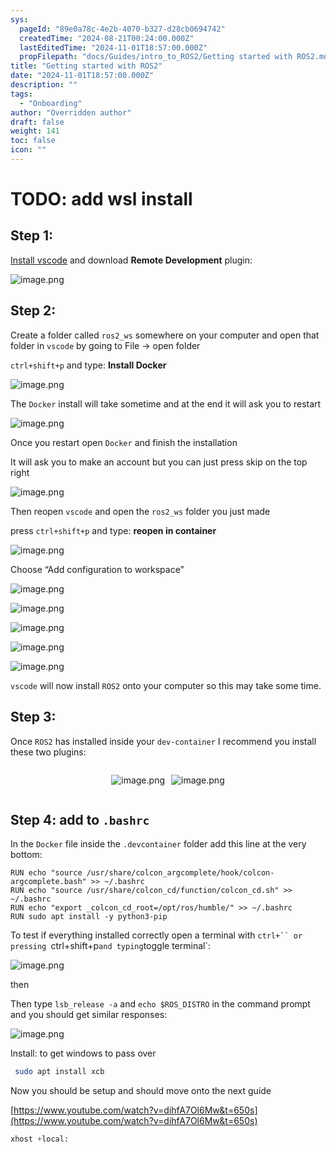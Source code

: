 ```yaml
---
sys:
  pageId: "89e0a78c-4e2b-4070-b327-d28cb0694742"
  createdTime: "2024-08-21T00:24:00.000Z"
  lastEditedTime: "2024-11-01T18:57:00.000Z"
  propFilepath: "docs/Guides/intro_to_ROS2/Getting started with ROS2.md"
title: "Getting started with ROS2"
date: "2024-11-01T18:57:00.000Z"
description: ""
tags:
  - "Onboarding"
author: "Overridden author"
draft: false
weight: 141
toc: false
icon: ""
---
```


# TODO: add wsl install

## Step 1:

[Install vscode](https://code.visualstudio.com/download) and download **Remote Development** plugin:

![image.png](https://prod-files-secure.s3.us-west-2.amazonaws.com/d518164a-d88e-44d1-a4ee-3adb3bd8bce0/efb52993-1881-4a40-b95e-6f020334f022/image.png?X-Amz-Algorithm=AWS4-HMAC-SHA256&X-Amz-Content-Sha256=UNSIGNED-PAYLOAD&X-Amz-Credential=ASIAZI2LB466WD7EYPUW%2F20250506%2Fus-west-2%2Fs3%2Faws4_request&X-Amz-Date=20250506T022513Z&X-Amz-Expires=3600&X-Amz-Security-Token=IQoJb3JpZ2luX2VjEJL%2F%2F%2F%2F%2F%2F%2F%2F%2F%2FwEaCXVzLXdlc3QtMiJHMEUCICdW%2FnxlnzubAEKfCIvqT2GOtIb%2FGq24ixbAaKaLepJnAiEA0adoL2vUGPgSV5avCuZvXfwDL5tKZA%2Flh5GkQMr0f64q%2FwMIOxAAGgw2Mzc0MjMxODM4MDUiDBNX8aiiya4RJlduYCrcA0gWAjUViNn4k20MCUsFTFlo3qi7WgCAUmPbAsLw%2FrkUup63hsWBIRkpPrP613g0t1H%2BeIOssin8zMVaCA7j%2BF%2Fm%2BtfMHIjNRm29cHksfkm1PpSAfXV%2FQ1NLHTRrnQR4N5g8ZH2mzANXahsZSBbcCS2BuY5QfQYQqa3VkYmCMMsyBG8wz6%2BqhCpWzgkSeJrLofkt909eIMNPf2rm12K628RoTB7EFHMl9yCcSua83p5iyYq%2FSXN2CPI0%2B3nkxEh94DBgXIqnBA3G6IXIfXNbLPt5Nwt2kbk%2FZ12qK5fF54aB8zRu9t42Cttwfgahaq4bsm6hoQrGXV2r3iHOqKTBB%2B2F%2BF9y4J7I8GuMjd3hbJWfAtWZozMFU0dchDFFrBL82CMG9xLBNDW1iyoXLf6p1YqijBYDbyigt51zJCRSptdLbdVPcHlVeIouGc%2BXU9m6ArGHl%2BT8%2Baokrn22pFPnKKh0UyjLmLQOsaVbUQ77EDfivPM3TTv540FufrKhFW1HBOcicZmnMc3EySBCZrCujayA3mTHFMeH1l9PC%2BZu%2BDGPEzWKf1SOQHRr1sR24f65OVobZsm8l%2FmQV9tfpHs3jpESV515MKk8LvQ7OUnnJVqN6Qwgl2hA1bG218jOMIbL5cAGOqUBO612O8kULTc%2Bdrp5GFxBab58NwilbpOz05KLb23TUZoF1646y8JV792jrGzP9ccloLLxMEIbAbDQj%2B2yz753BONg39SXMpbcsjpghowmjnIfEbnicxdBLpDLoMOrRq%2BI3kWpHWNoRv5QPY1bgKvhTrNCoZYsocgd1M67pyPYNEcoyTnPgX0ikaY6cp3kXRfxGqqMermH%2B5nYs6IzxO0vttPAEFmX&X-Amz-Signature=7689d572fc09d80fd2c11c109a35e2f5554c094bc000571fdfed5355c0557831&X-Amz-SignedHeaders=host&x-id=GetObject)

## Step 2:

Create a folder called `ros2_ws` somewhere on your computer and open that folder in `vscode` by going to File → open folder 

`ctrl+shift+p` and type: **Install Docker**

![image.png](https://prod-files-secure.s3.us-west-2.amazonaws.com/d518164a-d88e-44d1-a4ee-3adb3bd8bce0/2269dc0e-1cd5-47ff-bceb-c04ad9b2eab0/image.png?X-Amz-Algorithm=AWS4-HMAC-SHA256&X-Amz-Content-Sha256=UNSIGNED-PAYLOAD&X-Amz-Credential=ASIAZI2LB466WD7EYPUW%2F20250506%2Fus-west-2%2Fs3%2Faws4_request&X-Amz-Date=20250506T022513Z&X-Amz-Expires=3600&X-Amz-Security-Token=IQoJb3JpZ2luX2VjEJL%2F%2F%2F%2F%2F%2F%2F%2F%2F%2FwEaCXVzLXdlc3QtMiJHMEUCICdW%2FnxlnzubAEKfCIvqT2GOtIb%2FGq24ixbAaKaLepJnAiEA0adoL2vUGPgSV5avCuZvXfwDL5tKZA%2Flh5GkQMr0f64q%2FwMIOxAAGgw2Mzc0MjMxODM4MDUiDBNX8aiiya4RJlduYCrcA0gWAjUViNn4k20MCUsFTFlo3qi7WgCAUmPbAsLw%2FrkUup63hsWBIRkpPrP613g0t1H%2BeIOssin8zMVaCA7j%2BF%2Fm%2BtfMHIjNRm29cHksfkm1PpSAfXV%2FQ1NLHTRrnQR4N5g8ZH2mzANXahsZSBbcCS2BuY5QfQYQqa3VkYmCMMsyBG8wz6%2BqhCpWzgkSeJrLofkt909eIMNPf2rm12K628RoTB7EFHMl9yCcSua83p5iyYq%2FSXN2CPI0%2B3nkxEh94DBgXIqnBA3G6IXIfXNbLPt5Nwt2kbk%2FZ12qK5fF54aB8zRu9t42Cttwfgahaq4bsm6hoQrGXV2r3iHOqKTBB%2B2F%2BF9y4J7I8GuMjd3hbJWfAtWZozMFU0dchDFFrBL82CMG9xLBNDW1iyoXLf6p1YqijBYDbyigt51zJCRSptdLbdVPcHlVeIouGc%2BXU9m6ArGHl%2BT8%2Baokrn22pFPnKKh0UyjLmLQOsaVbUQ77EDfivPM3TTv540FufrKhFW1HBOcicZmnMc3EySBCZrCujayA3mTHFMeH1l9PC%2BZu%2BDGPEzWKf1SOQHRr1sR24f65OVobZsm8l%2FmQV9tfpHs3jpESV515MKk8LvQ7OUnnJVqN6Qwgl2hA1bG218jOMIbL5cAGOqUBO612O8kULTc%2Bdrp5GFxBab58NwilbpOz05KLb23TUZoF1646y8JV792jrGzP9ccloLLxMEIbAbDQj%2B2yz753BONg39SXMpbcsjpghowmjnIfEbnicxdBLpDLoMOrRq%2BI3kWpHWNoRv5QPY1bgKvhTrNCoZYsocgd1M67pyPYNEcoyTnPgX0ikaY6cp3kXRfxGqqMermH%2B5nYs6IzxO0vttPAEFmX&X-Amz-Signature=e703d213b526578a99b4e67852c4e9ef77bc85607ccfb6fdec381207feb6ed61&X-Amz-SignedHeaders=host&x-id=GetObject)

The `Docker` install will take sometime and at the end it will ask you to restart

![image.png](https://prod-files-secure.s3.us-west-2.amazonaws.com/d518164a-d88e-44d1-a4ee-3adb3bd8bce0/ed233f78-be33-4b1f-b89c-9c346c0e961e/image.png?X-Amz-Algorithm=AWS4-HMAC-SHA256&X-Amz-Content-Sha256=UNSIGNED-PAYLOAD&X-Amz-Credential=ASIAZI2LB466WD7EYPUW%2F20250506%2Fus-west-2%2Fs3%2Faws4_request&X-Amz-Date=20250506T022513Z&X-Amz-Expires=3600&X-Amz-Security-Token=IQoJb3JpZ2luX2VjEJL%2F%2F%2F%2F%2F%2F%2F%2F%2F%2FwEaCXVzLXdlc3QtMiJHMEUCICdW%2FnxlnzubAEKfCIvqT2GOtIb%2FGq24ixbAaKaLepJnAiEA0adoL2vUGPgSV5avCuZvXfwDL5tKZA%2Flh5GkQMr0f64q%2FwMIOxAAGgw2Mzc0MjMxODM4MDUiDBNX8aiiya4RJlduYCrcA0gWAjUViNn4k20MCUsFTFlo3qi7WgCAUmPbAsLw%2FrkUup63hsWBIRkpPrP613g0t1H%2BeIOssin8zMVaCA7j%2BF%2Fm%2BtfMHIjNRm29cHksfkm1PpSAfXV%2FQ1NLHTRrnQR4N5g8ZH2mzANXahsZSBbcCS2BuY5QfQYQqa3VkYmCMMsyBG8wz6%2BqhCpWzgkSeJrLofkt909eIMNPf2rm12K628RoTB7EFHMl9yCcSua83p5iyYq%2FSXN2CPI0%2B3nkxEh94DBgXIqnBA3G6IXIfXNbLPt5Nwt2kbk%2FZ12qK5fF54aB8zRu9t42Cttwfgahaq4bsm6hoQrGXV2r3iHOqKTBB%2B2F%2BF9y4J7I8GuMjd3hbJWfAtWZozMFU0dchDFFrBL82CMG9xLBNDW1iyoXLf6p1YqijBYDbyigt51zJCRSptdLbdVPcHlVeIouGc%2BXU9m6ArGHl%2BT8%2Baokrn22pFPnKKh0UyjLmLQOsaVbUQ77EDfivPM3TTv540FufrKhFW1HBOcicZmnMc3EySBCZrCujayA3mTHFMeH1l9PC%2BZu%2BDGPEzWKf1SOQHRr1sR24f65OVobZsm8l%2FmQV9tfpHs3jpESV515MKk8LvQ7OUnnJVqN6Qwgl2hA1bG218jOMIbL5cAGOqUBO612O8kULTc%2Bdrp5GFxBab58NwilbpOz05KLb23TUZoF1646y8JV792jrGzP9ccloLLxMEIbAbDQj%2B2yz753BONg39SXMpbcsjpghowmjnIfEbnicxdBLpDLoMOrRq%2BI3kWpHWNoRv5QPY1bgKvhTrNCoZYsocgd1M67pyPYNEcoyTnPgX0ikaY6cp3kXRfxGqqMermH%2B5nYs6IzxO0vttPAEFmX&X-Amz-Signature=54994aa509fd911ccf21845c1940801e94f1dd64d6cae23de174d37d29d702af&X-Amz-SignedHeaders=host&x-id=GetObject)

Once you restart open `Docker` and finish the installation

It will ask you to make an account but you can just press skip on the top right

![image.png](https://prod-files-secure.s3.us-west-2.amazonaws.com/d518164a-d88e-44d1-a4ee-3adb3bd8bce0/21010ad9-1659-4fd9-9f59-9932a09b2a3d/image.png?X-Amz-Algorithm=AWS4-HMAC-SHA256&X-Amz-Content-Sha256=UNSIGNED-PAYLOAD&X-Amz-Credential=ASIAZI2LB466WD7EYPUW%2F20250506%2Fus-west-2%2Fs3%2Faws4_request&X-Amz-Date=20250506T022513Z&X-Amz-Expires=3600&X-Amz-Security-Token=IQoJb3JpZ2luX2VjEJL%2F%2F%2F%2F%2F%2F%2F%2F%2F%2FwEaCXVzLXdlc3QtMiJHMEUCICdW%2FnxlnzubAEKfCIvqT2GOtIb%2FGq24ixbAaKaLepJnAiEA0adoL2vUGPgSV5avCuZvXfwDL5tKZA%2Flh5GkQMr0f64q%2FwMIOxAAGgw2Mzc0MjMxODM4MDUiDBNX8aiiya4RJlduYCrcA0gWAjUViNn4k20MCUsFTFlo3qi7WgCAUmPbAsLw%2FrkUup63hsWBIRkpPrP613g0t1H%2BeIOssin8zMVaCA7j%2BF%2Fm%2BtfMHIjNRm29cHksfkm1PpSAfXV%2FQ1NLHTRrnQR4N5g8ZH2mzANXahsZSBbcCS2BuY5QfQYQqa3VkYmCMMsyBG8wz6%2BqhCpWzgkSeJrLofkt909eIMNPf2rm12K628RoTB7EFHMl9yCcSua83p5iyYq%2FSXN2CPI0%2B3nkxEh94DBgXIqnBA3G6IXIfXNbLPt5Nwt2kbk%2FZ12qK5fF54aB8zRu9t42Cttwfgahaq4bsm6hoQrGXV2r3iHOqKTBB%2B2F%2BF9y4J7I8GuMjd3hbJWfAtWZozMFU0dchDFFrBL82CMG9xLBNDW1iyoXLf6p1YqijBYDbyigt51zJCRSptdLbdVPcHlVeIouGc%2BXU9m6ArGHl%2BT8%2Baokrn22pFPnKKh0UyjLmLQOsaVbUQ77EDfivPM3TTv540FufrKhFW1HBOcicZmnMc3EySBCZrCujayA3mTHFMeH1l9PC%2BZu%2BDGPEzWKf1SOQHRr1sR24f65OVobZsm8l%2FmQV9tfpHs3jpESV515MKk8LvQ7OUnnJVqN6Qwgl2hA1bG218jOMIbL5cAGOqUBO612O8kULTc%2Bdrp5GFxBab58NwilbpOz05KLb23TUZoF1646y8JV792jrGzP9ccloLLxMEIbAbDQj%2B2yz753BONg39SXMpbcsjpghowmjnIfEbnicxdBLpDLoMOrRq%2BI3kWpHWNoRv5QPY1bgKvhTrNCoZYsocgd1M67pyPYNEcoyTnPgX0ikaY6cp3kXRfxGqqMermH%2B5nYs6IzxO0vttPAEFmX&X-Amz-Signature=dfb8a35412ca7944e3187920b5ba86983dec73c4f9f3df710b5f3a53851e2f94&X-Amz-SignedHeaders=host&x-id=GetObject)

Then reopen `vscode` and open the `ros2_ws` folder you just made

press `ctrl+shift+p` and type: **reopen in container**

![image.png](https://prod-files-secure.s3.us-west-2.amazonaws.com/d518164a-d88e-44d1-a4ee-3adb3bd8bce0/4e93b8c2-41ad-488c-8095-c74205196118/image.png?X-Amz-Algorithm=AWS4-HMAC-SHA256&X-Amz-Content-Sha256=UNSIGNED-PAYLOAD&X-Amz-Credential=ASIAZI2LB466WD7EYPUW%2F20250506%2Fus-west-2%2Fs3%2Faws4_request&X-Amz-Date=20250506T022513Z&X-Amz-Expires=3600&X-Amz-Security-Token=IQoJb3JpZ2luX2VjEJL%2F%2F%2F%2F%2F%2F%2F%2F%2F%2FwEaCXVzLXdlc3QtMiJHMEUCICdW%2FnxlnzubAEKfCIvqT2GOtIb%2FGq24ixbAaKaLepJnAiEA0adoL2vUGPgSV5avCuZvXfwDL5tKZA%2Flh5GkQMr0f64q%2FwMIOxAAGgw2Mzc0MjMxODM4MDUiDBNX8aiiya4RJlduYCrcA0gWAjUViNn4k20MCUsFTFlo3qi7WgCAUmPbAsLw%2FrkUup63hsWBIRkpPrP613g0t1H%2BeIOssin8zMVaCA7j%2BF%2Fm%2BtfMHIjNRm29cHksfkm1PpSAfXV%2FQ1NLHTRrnQR4N5g8ZH2mzANXahsZSBbcCS2BuY5QfQYQqa3VkYmCMMsyBG8wz6%2BqhCpWzgkSeJrLofkt909eIMNPf2rm12K628RoTB7EFHMl9yCcSua83p5iyYq%2FSXN2CPI0%2B3nkxEh94DBgXIqnBA3G6IXIfXNbLPt5Nwt2kbk%2FZ12qK5fF54aB8zRu9t42Cttwfgahaq4bsm6hoQrGXV2r3iHOqKTBB%2B2F%2BF9y4J7I8GuMjd3hbJWfAtWZozMFU0dchDFFrBL82CMG9xLBNDW1iyoXLf6p1YqijBYDbyigt51zJCRSptdLbdVPcHlVeIouGc%2BXU9m6ArGHl%2BT8%2Baokrn22pFPnKKh0UyjLmLQOsaVbUQ77EDfivPM3TTv540FufrKhFW1HBOcicZmnMc3EySBCZrCujayA3mTHFMeH1l9PC%2BZu%2BDGPEzWKf1SOQHRr1sR24f65OVobZsm8l%2FmQV9tfpHs3jpESV515MKk8LvQ7OUnnJVqN6Qwgl2hA1bG218jOMIbL5cAGOqUBO612O8kULTc%2Bdrp5GFxBab58NwilbpOz05KLb23TUZoF1646y8JV792jrGzP9ccloLLxMEIbAbDQj%2B2yz753BONg39SXMpbcsjpghowmjnIfEbnicxdBLpDLoMOrRq%2BI3kWpHWNoRv5QPY1bgKvhTrNCoZYsocgd1M67pyPYNEcoyTnPgX0ikaY6cp3kXRfxGqqMermH%2B5nYs6IzxO0vttPAEFmX&X-Amz-Signature=e41e707382d49a6773b56ae0e1f8a216613c19e4252afbdd60b80dbcf28479b5&X-Amz-SignedHeaders=host&x-id=GetObject)

Choose “Add configuration to workspace”

![image.png](https://prod-files-secure.s3.us-west-2.amazonaws.com/d518164a-d88e-44d1-a4ee-3adb3bd8bce0/9560b282-5060-4989-ba37-97e7b2c22476/image.png?X-Amz-Algorithm=AWS4-HMAC-SHA256&X-Amz-Content-Sha256=UNSIGNED-PAYLOAD&X-Amz-Credential=ASIAZI2LB466WD7EYPUW%2F20250506%2Fus-west-2%2Fs3%2Faws4_request&X-Amz-Date=20250506T022513Z&X-Amz-Expires=3600&X-Amz-Security-Token=IQoJb3JpZ2luX2VjEJL%2F%2F%2F%2F%2F%2F%2F%2F%2F%2FwEaCXVzLXdlc3QtMiJHMEUCICdW%2FnxlnzubAEKfCIvqT2GOtIb%2FGq24ixbAaKaLepJnAiEA0adoL2vUGPgSV5avCuZvXfwDL5tKZA%2Flh5GkQMr0f64q%2FwMIOxAAGgw2Mzc0MjMxODM4MDUiDBNX8aiiya4RJlduYCrcA0gWAjUViNn4k20MCUsFTFlo3qi7WgCAUmPbAsLw%2FrkUup63hsWBIRkpPrP613g0t1H%2BeIOssin8zMVaCA7j%2BF%2Fm%2BtfMHIjNRm29cHksfkm1PpSAfXV%2FQ1NLHTRrnQR4N5g8ZH2mzANXahsZSBbcCS2BuY5QfQYQqa3VkYmCMMsyBG8wz6%2BqhCpWzgkSeJrLofkt909eIMNPf2rm12K628RoTB7EFHMl9yCcSua83p5iyYq%2FSXN2CPI0%2B3nkxEh94DBgXIqnBA3G6IXIfXNbLPt5Nwt2kbk%2FZ12qK5fF54aB8zRu9t42Cttwfgahaq4bsm6hoQrGXV2r3iHOqKTBB%2B2F%2BF9y4J7I8GuMjd3hbJWfAtWZozMFU0dchDFFrBL82CMG9xLBNDW1iyoXLf6p1YqijBYDbyigt51zJCRSptdLbdVPcHlVeIouGc%2BXU9m6ArGHl%2BT8%2Baokrn22pFPnKKh0UyjLmLQOsaVbUQ77EDfivPM3TTv540FufrKhFW1HBOcicZmnMc3EySBCZrCujayA3mTHFMeH1l9PC%2BZu%2BDGPEzWKf1SOQHRr1sR24f65OVobZsm8l%2FmQV9tfpHs3jpESV515MKk8LvQ7OUnnJVqN6Qwgl2hA1bG218jOMIbL5cAGOqUBO612O8kULTc%2Bdrp5GFxBab58NwilbpOz05KLb23TUZoF1646y8JV792jrGzP9ccloLLxMEIbAbDQj%2B2yz753BONg39SXMpbcsjpghowmjnIfEbnicxdBLpDLoMOrRq%2BI3kWpHWNoRv5QPY1bgKvhTrNCoZYsocgd1M67pyPYNEcoyTnPgX0ikaY6cp3kXRfxGqqMermH%2B5nYs6IzxO0vttPAEFmX&X-Amz-Signature=c68e0319149d8a351527aab4b2db39443cffe71108e465deb459940533c03bd9&X-Amz-SignedHeaders=host&x-id=GetObject)

![image.png](https://prod-files-secure.s3.us-west-2.amazonaws.com/d518164a-d88e-44d1-a4ee-3adb3bd8bce0/2ee63f81-886b-48e8-a553-dc6e5eac99e4/image.png?X-Amz-Algorithm=AWS4-HMAC-SHA256&X-Amz-Content-Sha256=UNSIGNED-PAYLOAD&X-Amz-Credential=ASIAZI2LB466WD7EYPUW%2F20250506%2Fus-west-2%2Fs3%2Faws4_request&X-Amz-Date=20250506T022513Z&X-Amz-Expires=3600&X-Amz-Security-Token=IQoJb3JpZ2luX2VjEJL%2F%2F%2F%2F%2F%2F%2F%2F%2F%2FwEaCXVzLXdlc3QtMiJHMEUCICdW%2FnxlnzubAEKfCIvqT2GOtIb%2FGq24ixbAaKaLepJnAiEA0adoL2vUGPgSV5avCuZvXfwDL5tKZA%2Flh5GkQMr0f64q%2FwMIOxAAGgw2Mzc0MjMxODM4MDUiDBNX8aiiya4RJlduYCrcA0gWAjUViNn4k20MCUsFTFlo3qi7WgCAUmPbAsLw%2FrkUup63hsWBIRkpPrP613g0t1H%2BeIOssin8zMVaCA7j%2BF%2Fm%2BtfMHIjNRm29cHksfkm1PpSAfXV%2FQ1NLHTRrnQR4N5g8ZH2mzANXahsZSBbcCS2BuY5QfQYQqa3VkYmCMMsyBG8wz6%2BqhCpWzgkSeJrLofkt909eIMNPf2rm12K628RoTB7EFHMl9yCcSua83p5iyYq%2FSXN2CPI0%2B3nkxEh94DBgXIqnBA3G6IXIfXNbLPt5Nwt2kbk%2FZ12qK5fF54aB8zRu9t42Cttwfgahaq4bsm6hoQrGXV2r3iHOqKTBB%2B2F%2BF9y4J7I8GuMjd3hbJWfAtWZozMFU0dchDFFrBL82CMG9xLBNDW1iyoXLf6p1YqijBYDbyigt51zJCRSptdLbdVPcHlVeIouGc%2BXU9m6ArGHl%2BT8%2Baokrn22pFPnKKh0UyjLmLQOsaVbUQ77EDfivPM3TTv540FufrKhFW1HBOcicZmnMc3EySBCZrCujayA3mTHFMeH1l9PC%2BZu%2BDGPEzWKf1SOQHRr1sR24f65OVobZsm8l%2FmQV9tfpHs3jpESV515MKk8LvQ7OUnnJVqN6Qwgl2hA1bG218jOMIbL5cAGOqUBO612O8kULTc%2Bdrp5GFxBab58NwilbpOz05KLb23TUZoF1646y8JV792jrGzP9ccloLLxMEIbAbDQj%2B2yz753BONg39SXMpbcsjpghowmjnIfEbnicxdBLpDLoMOrRq%2BI3kWpHWNoRv5QPY1bgKvhTrNCoZYsocgd1M67pyPYNEcoyTnPgX0ikaY6cp3kXRfxGqqMermH%2B5nYs6IzxO0vttPAEFmX&X-Amz-Signature=76796d1df9639298601580176dae3a11b796bd763c610d729c41e037e5547621&X-Amz-SignedHeaders=host&x-id=GetObject)

![image.png](https://prod-files-secure.s3.us-west-2.amazonaws.com/d518164a-d88e-44d1-a4ee-3adb3bd8bce0/ae1580b2-b048-407e-aed9-b584224a7a04/image.png?X-Amz-Algorithm=AWS4-HMAC-SHA256&X-Amz-Content-Sha256=UNSIGNED-PAYLOAD&X-Amz-Credential=ASIAZI2LB466WD7EYPUW%2F20250506%2Fus-west-2%2Fs3%2Faws4_request&X-Amz-Date=20250506T022513Z&X-Amz-Expires=3600&X-Amz-Security-Token=IQoJb3JpZ2luX2VjEJL%2F%2F%2F%2F%2F%2F%2F%2F%2F%2FwEaCXVzLXdlc3QtMiJHMEUCICdW%2FnxlnzubAEKfCIvqT2GOtIb%2FGq24ixbAaKaLepJnAiEA0adoL2vUGPgSV5avCuZvXfwDL5tKZA%2Flh5GkQMr0f64q%2FwMIOxAAGgw2Mzc0MjMxODM4MDUiDBNX8aiiya4RJlduYCrcA0gWAjUViNn4k20MCUsFTFlo3qi7WgCAUmPbAsLw%2FrkUup63hsWBIRkpPrP613g0t1H%2BeIOssin8zMVaCA7j%2BF%2Fm%2BtfMHIjNRm29cHksfkm1PpSAfXV%2FQ1NLHTRrnQR4N5g8ZH2mzANXahsZSBbcCS2BuY5QfQYQqa3VkYmCMMsyBG8wz6%2BqhCpWzgkSeJrLofkt909eIMNPf2rm12K628RoTB7EFHMl9yCcSua83p5iyYq%2FSXN2CPI0%2B3nkxEh94DBgXIqnBA3G6IXIfXNbLPt5Nwt2kbk%2FZ12qK5fF54aB8zRu9t42Cttwfgahaq4bsm6hoQrGXV2r3iHOqKTBB%2B2F%2BF9y4J7I8GuMjd3hbJWfAtWZozMFU0dchDFFrBL82CMG9xLBNDW1iyoXLf6p1YqijBYDbyigt51zJCRSptdLbdVPcHlVeIouGc%2BXU9m6ArGHl%2BT8%2Baokrn22pFPnKKh0UyjLmLQOsaVbUQ77EDfivPM3TTv540FufrKhFW1HBOcicZmnMc3EySBCZrCujayA3mTHFMeH1l9PC%2BZu%2BDGPEzWKf1SOQHRr1sR24f65OVobZsm8l%2FmQV9tfpHs3jpESV515MKk8LvQ7OUnnJVqN6Qwgl2hA1bG218jOMIbL5cAGOqUBO612O8kULTc%2Bdrp5GFxBab58NwilbpOz05KLb23TUZoF1646y8JV792jrGzP9ccloLLxMEIbAbDQj%2B2yz753BONg39SXMpbcsjpghowmjnIfEbnicxdBLpDLoMOrRq%2BI3kWpHWNoRv5QPY1bgKvhTrNCoZYsocgd1M67pyPYNEcoyTnPgX0ikaY6cp3kXRfxGqqMermH%2B5nYs6IzxO0vttPAEFmX&X-Amz-Signature=47383e6486d7572debcb067a6043865ec29cc237bce03b8c178e6d8d827fad35&X-Amz-SignedHeaders=host&x-id=GetObject)

![image.png](https://prod-files-secure.s3.us-west-2.amazonaws.com/d518164a-d88e-44d1-a4ee-3adb3bd8bce0/53255b28-f75e-430f-b9e3-c0ac8577e42b/image.png?X-Amz-Algorithm=AWS4-HMAC-SHA256&X-Amz-Content-Sha256=UNSIGNED-PAYLOAD&X-Amz-Credential=ASIAZI2LB466WD7EYPUW%2F20250506%2Fus-west-2%2Fs3%2Faws4_request&X-Amz-Date=20250506T022513Z&X-Amz-Expires=3600&X-Amz-Security-Token=IQoJb3JpZ2luX2VjEJL%2F%2F%2F%2F%2F%2F%2F%2F%2F%2FwEaCXVzLXdlc3QtMiJHMEUCICdW%2FnxlnzubAEKfCIvqT2GOtIb%2FGq24ixbAaKaLepJnAiEA0adoL2vUGPgSV5avCuZvXfwDL5tKZA%2Flh5GkQMr0f64q%2FwMIOxAAGgw2Mzc0MjMxODM4MDUiDBNX8aiiya4RJlduYCrcA0gWAjUViNn4k20MCUsFTFlo3qi7WgCAUmPbAsLw%2FrkUup63hsWBIRkpPrP613g0t1H%2BeIOssin8zMVaCA7j%2BF%2Fm%2BtfMHIjNRm29cHksfkm1PpSAfXV%2FQ1NLHTRrnQR4N5g8ZH2mzANXahsZSBbcCS2BuY5QfQYQqa3VkYmCMMsyBG8wz6%2BqhCpWzgkSeJrLofkt909eIMNPf2rm12K628RoTB7EFHMl9yCcSua83p5iyYq%2FSXN2CPI0%2B3nkxEh94DBgXIqnBA3G6IXIfXNbLPt5Nwt2kbk%2FZ12qK5fF54aB8zRu9t42Cttwfgahaq4bsm6hoQrGXV2r3iHOqKTBB%2B2F%2BF9y4J7I8GuMjd3hbJWfAtWZozMFU0dchDFFrBL82CMG9xLBNDW1iyoXLf6p1YqijBYDbyigt51zJCRSptdLbdVPcHlVeIouGc%2BXU9m6ArGHl%2BT8%2Baokrn22pFPnKKh0UyjLmLQOsaVbUQ77EDfivPM3TTv540FufrKhFW1HBOcicZmnMc3EySBCZrCujayA3mTHFMeH1l9PC%2BZu%2BDGPEzWKf1SOQHRr1sR24f65OVobZsm8l%2FmQV9tfpHs3jpESV515MKk8LvQ7OUnnJVqN6Qwgl2hA1bG218jOMIbL5cAGOqUBO612O8kULTc%2Bdrp5GFxBab58NwilbpOz05KLb23TUZoF1646y8JV792jrGzP9ccloLLxMEIbAbDQj%2B2yz753BONg39SXMpbcsjpghowmjnIfEbnicxdBLpDLoMOrRq%2BI3kWpHWNoRv5QPY1bgKvhTrNCoZYsocgd1M67pyPYNEcoyTnPgX0ikaY6cp3kXRfxGqqMermH%2B5nYs6IzxO0vttPAEFmX&X-Amz-Signature=ff697603f82bb2a343aca982c58bcad58075ce89a8fd5aa740752e7dac4513a9&X-Amz-SignedHeaders=host&x-id=GetObject)

![image.png](https://prod-files-secure.s3.us-west-2.amazonaws.com/d518164a-d88e-44d1-a4ee-3adb3bd8bce0/7c562767-5af9-4ffb-97d1-327bcdf4ee00/image.png?X-Amz-Algorithm=AWS4-HMAC-SHA256&X-Amz-Content-Sha256=UNSIGNED-PAYLOAD&X-Amz-Credential=ASIAZI2LB466WD7EYPUW%2F20250506%2Fus-west-2%2Fs3%2Faws4_request&X-Amz-Date=20250506T022513Z&X-Amz-Expires=3600&X-Amz-Security-Token=IQoJb3JpZ2luX2VjEJL%2F%2F%2F%2F%2F%2F%2F%2F%2F%2FwEaCXVzLXdlc3QtMiJHMEUCICdW%2FnxlnzubAEKfCIvqT2GOtIb%2FGq24ixbAaKaLepJnAiEA0adoL2vUGPgSV5avCuZvXfwDL5tKZA%2Flh5GkQMr0f64q%2FwMIOxAAGgw2Mzc0MjMxODM4MDUiDBNX8aiiya4RJlduYCrcA0gWAjUViNn4k20MCUsFTFlo3qi7WgCAUmPbAsLw%2FrkUup63hsWBIRkpPrP613g0t1H%2BeIOssin8zMVaCA7j%2BF%2Fm%2BtfMHIjNRm29cHksfkm1PpSAfXV%2FQ1NLHTRrnQR4N5g8ZH2mzANXahsZSBbcCS2BuY5QfQYQqa3VkYmCMMsyBG8wz6%2BqhCpWzgkSeJrLofkt909eIMNPf2rm12K628RoTB7EFHMl9yCcSua83p5iyYq%2FSXN2CPI0%2B3nkxEh94DBgXIqnBA3G6IXIfXNbLPt5Nwt2kbk%2FZ12qK5fF54aB8zRu9t42Cttwfgahaq4bsm6hoQrGXV2r3iHOqKTBB%2B2F%2BF9y4J7I8GuMjd3hbJWfAtWZozMFU0dchDFFrBL82CMG9xLBNDW1iyoXLf6p1YqijBYDbyigt51zJCRSptdLbdVPcHlVeIouGc%2BXU9m6ArGHl%2BT8%2Baokrn22pFPnKKh0UyjLmLQOsaVbUQ77EDfivPM3TTv540FufrKhFW1HBOcicZmnMc3EySBCZrCujayA3mTHFMeH1l9PC%2BZu%2BDGPEzWKf1SOQHRr1sR24f65OVobZsm8l%2FmQV9tfpHs3jpESV515MKk8LvQ7OUnnJVqN6Qwgl2hA1bG218jOMIbL5cAGOqUBO612O8kULTc%2Bdrp5GFxBab58NwilbpOz05KLb23TUZoF1646y8JV792jrGzP9ccloLLxMEIbAbDQj%2B2yz753BONg39SXMpbcsjpghowmjnIfEbnicxdBLpDLoMOrRq%2BI3kWpHWNoRv5QPY1bgKvhTrNCoZYsocgd1M67pyPYNEcoyTnPgX0ikaY6cp3kXRfxGqqMermH%2B5nYs6IzxO0vttPAEFmX&X-Amz-Signature=623a70c5eec8e13ec2563f7d754a486efde4df0e330e7bca8c1ec80ca0f68a5e&X-Amz-SignedHeaders=host&x-id=GetObject)

`vscode` will now install `ROS2` onto your computer so this may take some time.

## Step 3:

Once `ROS2` has installed inside your `dev-container` I recommend you install these two plugins:

<div style="display: flex;flex-direction: row; column-gap:10px; max-width: 630px;justify-content: center;">
<div>

![image.png](https://prod-files-secure.s3.us-west-2.amazonaws.com/d518164a-d88e-44d1-a4ee-3adb3bd8bce0/3fc3d550-5a54-4ba1-ba6b-faa01cdb7369/image.png?X-Amz-Algorithm=AWS4-HMAC-SHA256&X-Amz-Content-Sha256=UNSIGNED-PAYLOAD&X-Amz-Credential=ASIAZI2LB466ROSHBREY%2F20250506%2Fus-west-2%2Fs3%2Faws4_request&X-Amz-Date=20250506T022516Z&X-Amz-Expires=3600&X-Amz-Security-Token=IQoJb3JpZ2luX2VjEJL%2F%2F%2F%2F%2F%2F%2F%2F%2F%2FwEaCXVzLXdlc3QtMiJIMEYCIQDUiYjmOxUYo5qgFWfFVu8GflK1MKnMyyXN7aVyRYAvIgIhALy8LEqVe8JKKfz2xhx%2B49y3D0js%2BtUjpPcLkd%2B9QtaEKv8DCDsQABoMNjM3NDIzMTgzODA1Igz%2FI6qs5so7JrY5xykq3APDC4ZjBxwiplxzCTuW%2BbWd7X%2BbbQ0q0I%2FxvnsML7O1oR8mx7u7WZDatoUo%2FjXxbpP845x8bmRJ349YiRUyPMNyxcmVQA7nUKNJPPjaAXeuBnoCiSCNc4cwCtglEuvNC8uOwH7PJXb8vQKf8mc3GQK%2FQdyA0JCxxdrvroDrT7WUB2OegpdftZUwr9dXD2wRoo6MqCZOgX9jTOzF6Q7hoJWZpElZq4SBupvZrlzkObXz0ai%2FnkcL0p%2Fr9FEDZouVLBJHHQ8wWOG%2BaagAO04mip5PvQwhMawtw8GZIp0MjZ3R03jUENy27eAK4kHCGSdO3PMo%2BXFhFkyU01RgfiuPEhg9WHEDDH7uj%2FtX3btxjMiIoWhG9Ou9H4zgNFT%2BTGdxR88qF7wNzdrxToidS2UBxiUKcdEIxaJ9y6EZ%2BxdaiQXf1HLdCidnEjhYQ2WmJrsz0fGhNhDmGrGkYv%2Fh%2F2dl%2FxXcA5jhOwFaxO%2F3Ru%2FHziZxznbvmzWS%2F%2FBSN%2FZ2LOC1Px%2FLdbMjgJ0aimemz%2FfaQnRf8DpSu%2BdLjirZW4N2m6NDee0FOuN1dD%2FYOgkpf25MlTn40tduX3wqLmUkXA2NvDfCpNRqK7HEjtBNt03hRD6exmqML3zytpKDXs9DUzDsyuXABjqkAaCH0vlBErO7U6g9NdThZ%2BaRX9D7vFEw6K5uob6sg8Pat5HLCZtJdyVhW3XtPdlEQ08SY4VJdzHdCXi3xRs4OFDnQT%2B1QTuqW%2FdoCG5xKjZ3xwLSKoUGA6NRmGVaEu9N6QMYFFAXTDKfwcVwDh8bDSvlPC31onivQJCn0HZ3L%2BCOcRBVCCRCKCgfP8pqV3EswShlpJDB2Pnfkx75tGjU9uYPjiyQ&X-Amz-Signature=a1dca997fb6f9b36a8b4d9b8f5045d16e81bca90933d02e0dd915df47a53e2d6&X-Amz-SignedHeaders=host&x-id=GetObject)

</div>
<div>

![image.png](https://prod-files-secure.s3.us-west-2.amazonaws.com/d518164a-d88e-44d1-a4ee-3adb3bd8bce0/d994cc66-13c2-4093-a5a3-f84cf4601a82/image.png?X-Amz-Algorithm=AWS4-HMAC-SHA256&X-Amz-Content-Sha256=UNSIGNED-PAYLOAD&X-Amz-Credential=ASIAZI2LB4663HCMXR42%2F20250506%2Fus-west-2%2Fs3%2Faws4_request&X-Amz-Date=20250506T022516Z&X-Amz-Expires=3600&X-Amz-Security-Token=IQoJb3JpZ2luX2VjEJL%2F%2F%2F%2F%2F%2F%2F%2F%2F%2FwEaCXVzLXdlc3QtMiJIMEYCIQCE6ROrQRAsOuTn6FSBK0SLtpDkeQaeixgNBzS2uuh3RAIhAMcykbgCBv%2Fw%2F9WCK8A1Z87Sb%2B480jtu0elpGJOS%2BHc7Kv8DCDsQABoMNjM3NDIzMTgzODA1Igy8sVq0thv0OnS%2FXIkq3AP600VjbW2hFaOe0KYHPwiE0VlX47r7m6mIhhrYuNoqEJazSZOvHUiQTW481Uk9eV2HcnKcCXMyihB7MmjhZw%2FUJMr6qJ5RNhKzFMTSlue4zdlQ1jMjzmzLoTxgWTxySUFVwgH6m0E9ryQWjmsvUuthHz1ZHf3NErSqk8ufaKQEWrzYR7x7AIPhKRASa%2F9sYUwWGTtp5nVLb5AtPqE5BjutA%2Bffi0w1XGYmvVwBA01qrap%2B%2BY75QqLvjFHKUKbkpcvKI03kHZ68uGZ%2FrY%2BVpftf47iSgfDIF33TXrIGY4ZzU9NY1gsKTlbaF7O3fLmOuikQ8Xtx02QsC0cX6JvY8sm6lhhc1V33lc%2Fmv%2FPTRrfykC%2B1AEvbDbQ0XQNIMuAglTJf9yPDx2isxmaAMMZ2BtmNRX5gH7HyuRYjsA7GdJCPPalDYWJpBuG8tZMDCTu2FzCEio6nnyp4EpFN9UuCrGmb7UPgdvfzEhnYqfZPGvDT%2F6uR1cbJ9%2BctPg%2BsBNuglKw8sEt7vkANLDaPTDZM8CqDASQgVHf0deWiz2rmg0DG4V%2FV75Tk0YklpPeU6ZocVRjvkBOni7PkRjQUAWu9T1pytzBTj3X4rtb3cTPfZEmdPQtdjX7kGXuJGJ5A0TD1yuXABjqkAZLn3c8oZMFAt%2FfVzS0NMpb%2BMbbVWRNVNaCkQ4UrsDzgobjWavFWb5PR68JpfdJpYv9Q3DHTf8I2THvGhLps0OxkBuPstonmZKxS8KJJB1uNNuhloiRPezy1dy7lWmdNawmCMEhL6Om2M105ZFfdhsAduo%2FCi2FbBHQbwDvPrTj67mXFkGQSGM8iy6AS1PSbUxF0pMuPalBOVSPoL4hj%2F46dE24S&X-Amz-Signature=ab57c618624df9db216169c6f22cc8d2609c1ed433cdab0be59cae5d109981e2&X-Amz-SignedHeaders=host&x-id=GetObject)

</div>
</div>

## Step 4: add to `.bashrc`

In the `Docker` file inside the `.devcontainer` folder add this line at the very bottom: 

```docker
RUN echo "source /usr/share/colcon_argcomplete/hook/colcon-argcomplete.bash" >> ~/.bashrc
RUN echo "source /usr/share/colcon_cd/function/colcon_cd.sh" >> ~/.bashrc
RUN echo "export _colcon_cd_root=/opt/ros/humble/" >> ~/.bashrc
RUN sudo apt install -y python3-pip 
```

To test if everything installed correctly open a terminal with `ctrl+`` or pressing `ctrl+shift+p` and typing `toggle terminal`:

![image.png](https://prod-files-secure.s3.us-west-2.amazonaws.com/d518164a-d88e-44d1-a4ee-3adb3bd8bce0/6a4943d8-b04e-4c02-9a58-775f3384d1a5/image.png?X-Amz-Algorithm=AWS4-HMAC-SHA256&X-Amz-Content-Sha256=UNSIGNED-PAYLOAD&X-Amz-Credential=ASIAZI2LB466WD7EYPUW%2F20250506%2Fus-west-2%2Fs3%2Faws4_request&X-Amz-Date=20250506T022513Z&X-Amz-Expires=3600&X-Amz-Security-Token=IQoJb3JpZ2luX2VjEJL%2F%2F%2F%2F%2F%2F%2F%2F%2F%2FwEaCXVzLXdlc3QtMiJHMEUCICdW%2FnxlnzubAEKfCIvqT2GOtIb%2FGq24ixbAaKaLepJnAiEA0adoL2vUGPgSV5avCuZvXfwDL5tKZA%2Flh5GkQMr0f64q%2FwMIOxAAGgw2Mzc0MjMxODM4MDUiDBNX8aiiya4RJlduYCrcA0gWAjUViNn4k20MCUsFTFlo3qi7WgCAUmPbAsLw%2FrkUup63hsWBIRkpPrP613g0t1H%2BeIOssin8zMVaCA7j%2BF%2Fm%2BtfMHIjNRm29cHksfkm1PpSAfXV%2FQ1NLHTRrnQR4N5g8ZH2mzANXahsZSBbcCS2BuY5QfQYQqa3VkYmCMMsyBG8wz6%2BqhCpWzgkSeJrLofkt909eIMNPf2rm12K628RoTB7EFHMl9yCcSua83p5iyYq%2FSXN2CPI0%2B3nkxEh94DBgXIqnBA3G6IXIfXNbLPt5Nwt2kbk%2FZ12qK5fF54aB8zRu9t42Cttwfgahaq4bsm6hoQrGXV2r3iHOqKTBB%2B2F%2BF9y4J7I8GuMjd3hbJWfAtWZozMFU0dchDFFrBL82CMG9xLBNDW1iyoXLf6p1YqijBYDbyigt51zJCRSptdLbdVPcHlVeIouGc%2BXU9m6ArGHl%2BT8%2Baokrn22pFPnKKh0UyjLmLQOsaVbUQ77EDfivPM3TTv540FufrKhFW1HBOcicZmnMc3EySBCZrCujayA3mTHFMeH1l9PC%2BZu%2BDGPEzWKf1SOQHRr1sR24f65OVobZsm8l%2FmQV9tfpHs3jpESV515MKk8LvQ7OUnnJVqN6Qwgl2hA1bG218jOMIbL5cAGOqUBO612O8kULTc%2Bdrp5GFxBab58NwilbpOz05KLb23TUZoF1646y8JV792jrGzP9ccloLLxMEIbAbDQj%2B2yz753BONg39SXMpbcsjpghowmjnIfEbnicxdBLpDLoMOrRq%2BI3kWpHWNoRv5QPY1bgKvhTrNCoZYsocgd1M67pyPYNEcoyTnPgX0ikaY6cp3kXRfxGqqMermH%2B5nYs6IzxO0vttPAEFmX&X-Amz-Signature=dbc0e06c6210a0df8040c686c411f372b64dd3ce6020005a89750119603b3778&X-Amz-SignedHeaders=host&x-id=GetObject)

then 

Then type `lsb_release -a` and `echo $ROS_DISTRO` in the command prompt and you should get similar responses:

![image.png](https://prod-files-secure.s3.us-west-2.amazonaws.com/d518164a-d88e-44d1-a4ee-3adb3bd8bce0/3e635dec-a805-4e85-8b9e-d000e5b71a4e/image.png?X-Amz-Algorithm=AWS4-HMAC-SHA256&X-Amz-Content-Sha256=UNSIGNED-PAYLOAD&X-Amz-Credential=ASIAZI2LB466WD7EYPUW%2F20250506%2Fus-west-2%2Fs3%2Faws4_request&X-Amz-Date=20250506T022513Z&X-Amz-Expires=3600&X-Amz-Security-Token=IQoJb3JpZ2luX2VjEJL%2F%2F%2F%2F%2F%2F%2F%2F%2F%2FwEaCXVzLXdlc3QtMiJHMEUCICdW%2FnxlnzubAEKfCIvqT2GOtIb%2FGq24ixbAaKaLepJnAiEA0adoL2vUGPgSV5avCuZvXfwDL5tKZA%2Flh5GkQMr0f64q%2FwMIOxAAGgw2Mzc0MjMxODM4MDUiDBNX8aiiya4RJlduYCrcA0gWAjUViNn4k20MCUsFTFlo3qi7WgCAUmPbAsLw%2FrkUup63hsWBIRkpPrP613g0t1H%2BeIOssin8zMVaCA7j%2BF%2Fm%2BtfMHIjNRm29cHksfkm1PpSAfXV%2FQ1NLHTRrnQR4N5g8ZH2mzANXahsZSBbcCS2BuY5QfQYQqa3VkYmCMMsyBG8wz6%2BqhCpWzgkSeJrLofkt909eIMNPf2rm12K628RoTB7EFHMl9yCcSua83p5iyYq%2FSXN2CPI0%2B3nkxEh94DBgXIqnBA3G6IXIfXNbLPt5Nwt2kbk%2FZ12qK5fF54aB8zRu9t42Cttwfgahaq4bsm6hoQrGXV2r3iHOqKTBB%2B2F%2BF9y4J7I8GuMjd3hbJWfAtWZozMFU0dchDFFrBL82CMG9xLBNDW1iyoXLf6p1YqijBYDbyigt51zJCRSptdLbdVPcHlVeIouGc%2BXU9m6ArGHl%2BT8%2Baokrn22pFPnKKh0UyjLmLQOsaVbUQ77EDfivPM3TTv540FufrKhFW1HBOcicZmnMc3EySBCZrCujayA3mTHFMeH1l9PC%2BZu%2BDGPEzWKf1SOQHRr1sR24f65OVobZsm8l%2FmQV9tfpHs3jpESV515MKk8LvQ7OUnnJVqN6Qwgl2hA1bG218jOMIbL5cAGOqUBO612O8kULTc%2Bdrp5GFxBab58NwilbpOz05KLb23TUZoF1646y8JV792jrGzP9ccloLLxMEIbAbDQj%2B2yz753BONg39SXMpbcsjpghowmjnIfEbnicxdBLpDLoMOrRq%2BI3kWpHWNoRv5QPY1bgKvhTrNCoZYsocgd1M67pyPYNEcoyTnPgX0ikaY6cp3kXRfxGqqMermH%2B5nYs6IzxO0vttPAEFmX&X-Amz-Signature=f4fa189e0eb31f2f697e81e1d07297b59759f4a6b6e8304830398da2740ca190&X-Amz-SignedHeaders=host&x-id=GetObject)

Install:  to get windows to pass over

```bash
 sudo apt install xcb
```

Now you should be setup and should move onto the next guide 

[https://www.youtube.com/watch?v=dihfA7Ol6Mw&t=650s](https://www.youtube.com/watch?v=dihfA7Ol6Mw&t=650s)

```python
xhost +local:
```
